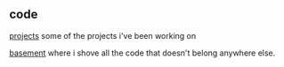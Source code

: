 code
----

[projects](projects.html) some of the projects i've been working on

[basement](basement.html) where i shove all the code that doesn't belong
anywhere else.


